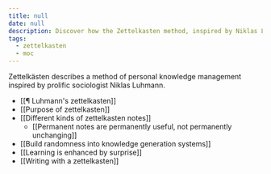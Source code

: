 ```yaml
---
title: null
date: null
description: Discover how the Zettelkasten method, inspired by Niklas Luhmann, enhances personal knowledge management and learning through organized notes and creative surprise.
tags:
  - zettelkasten
  - moc
---
```


Zettelkästen describes a method of personal knowledge management inspired by prolific sociologist Niklas Luhmann.

- [[¶ Luhmann's zettelkasten]]
- [[Purpose of zettelkasten]]
- [[Different kinds of zettelkasten notes]]
  - [[Permanent notes are permanently useful, not permanently unchanging]]
- [[Build randomness into knowledge generation systems]]
- [[Learning is enhanced by surprise]]
- [[Writing with a zettelkasten]]
